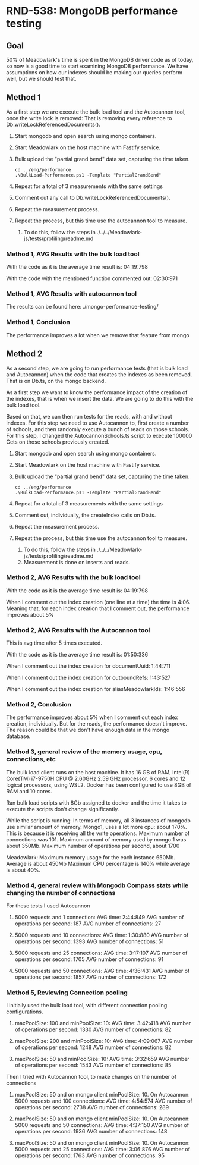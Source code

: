 # RND-538: MongoDB performance testing

## Goal

50% of Meadowlark's time is spent in the MongoDB driver code as of today, so now
is a good time to start examining MongoDB performance. We have assumptions on how
our indexes should be making our queries perform well, but we should test that.

## Method 1

As a first step we are execute the bulk load tool and the Autocannon tool, once the write lock is removed:
That is removing every reference to Db.writeLockReferencedDocuments().

1. Start mongodb and open search using mongo containers.

2. Start Meadowlark on the host machine with Fastify service.

3. Bulk upload the "partial grand bend" data set, capturing the time taken.

   ```pwsh
   cd ../eng/performance
   .\BulkLoad-Performance.ps1 -Template "PartialGrandBend"
   ```

4. Repeat for a total of 3 measurements with the same settings

5. Comment out any call to Db.writeLockReferencedDocuments().

6. Repeat the measurement process.

7. Repeat the process, but this time use the autocannon tool to measure.
   1. To do this, follow the steps in ./../../Meadowlark-js/tests/profiling/readme.md

### Method 1, AVG Results with the bulk load tool

With the code as it is the average time result is: 04:19:798

With the code with the mentioned function commented out: 02:30:971

### Method 1, AVG Results with autocannon tool

The results can be found here: ./mongo-performance-testing/

### Method 1, Conclusion

The performance improves a lot when we remove that feature from mongo

## Method 2

As a second step, we are going to run performance tests (that is bulk load and Autocannon)
when the code that creates the indexes as been removed. That is on Db.ts, on the mongo backend.

As a first step we want to know the performance impact of the creation of the indexes, that is when we insert the data.
We are going to do this with the bulk load tool.

Based on that, we can then run tests for the reads, with and without indexes. For this step we need to use Autocannon to,
first create a number of schools, and then randomly execute a bunch of reads on those schools.
For this step, I changed the AutocannonSchools.ts script to execute 100000 Gets on those schools previously created.

1. Start mongodb and open search using mongo containers.

2. Start Meadowlark on the host machine with Fastify service.

3. Bulk upload the "partial grand bend" data set, capturing the time taken.

   ```pwsh
   cd ../eng/performance
   .\BulkLoad-Performance.ps1 -Template "PartialGrandBend"
   ```

4. Repeat for a total of 3 measurements with the same settings

5. Comment out, individually, the createIndex calls on Db.ts.

6. Repeat the measurement process.

7. Repeat the process, but this time use the autocannon tool to measure.
   1. To do this, follow the steps in ./../../Meadowlark-js/tests/profiling/readme.md
   2. Measurement is done on inserts and reads.

### Method 2, AVG Results with the bulk load tool

With the code as it is the average time result is: 04:19:798

When I comment out the index creation (one line at a time) the time is 4:06. Meaning that, for each index creation
that I comment out, the performance improves about 5%

### Method 2, AVG Results with the Autocannon tool

This is avg time after 5 times executed.

With the code as it is the average time result is: 01:50:336

When I comment out the index creation for documentUuid: 1:44:711

When I comment out the index creation for outboundRefs: 1:43:527

When I comment out the index creation for aliasMeadowlarkIds: 1:46:556

### Method 2, Conclusion

The performance improves about 5% when I comment out each index creation, individually. But for the reads, the performance
doesn't improve. The reason could be that we don't have enough data in the mongo database.

### Method 3, general review of the memory usage, cpu, connections, etc

The bulk load client runs on the host machine. It has 16 GB of RAM,
Intel(R) Core(TM) i7-9750H CPU @ 2.60GHz   2.59 GHz processor, 6 cores and
12 logical processors, using WSL2. Docker has been configured to use 8GB of RAM
and 10 cores.

Ran bulk load scripts with 8Gb assigned to docker and the time it takes to execute the scripts don't change significantly.

While the script is running:
   In terms of memory, all 3 instances of mongodb use similar amount of memory.
   Mongo1, uses a lot more cpu: about 170%. This is because it is receiving all the write operations.
   Maximum number of connections was 101.
   Maximum amount of memory used by mongo 1 was about 350Mb.
   Maximum number of operations per second, about 1700

Meadowlark:
   Maximum memory usage for the each instance 650Mb. Average is about 450Mb
   Maximum CPU percentage is 140% while average is about 40%.

### Method 4, general review with Mongodb Compass stats while changing the number of connections

For these tests I used Autocannon

1. 5000 requests and 1 connection:
AVG time: 2:44:849
AVG number of operations per second: 187
AVG number of connections: 27

2. 5000 requests and 10 connections:
AVG time: 1:30:880
AVG number of operations per second: 1393
AVG number of connections: 51

3. 5000 requests and 25 connections:
AVG time: 3:17:107
AVG number of operations per second: 1705
AVG number of connections: 91

4. 5000 requests and 50 connections:
AVG time: 4:36:431
AVG number of operations per second: 1857
AVG number of connections: 172

### Method 5, Reviewing Connection pooling

I initially used the bulk load tool, with different connection pooling configurations.

1. maxPoolSize: 100 and minPoolSize: 10:
AVG time: 3:42:418
AVG number of operations per second: 1330
AVG number of connections: 82

2. maxPoolSize: 200 and minPoolSize: 10:
AVG time: 4:09:067
AVG number of operations per second: 1248
AVG number of connections: 82

3. maxPoolSize: 50 and minPoolSize: 10:
AVG time: 3:32:659
AVG number of operations per second: 1543
AVG number of connections: 85

Then I tried with Autocannon tool, to make changes on the number of connections

1. maxPoolSize: 50 and on mongo client minPoolSize: 10. On Autocannon: 5000 requests and 100 connections:
AVG time: 4:54:574
AVG number of operations per second: 2738
AVG number of connections: 289

2. maxPoolSize: 50 and on mongo client minPoolSize: 10. On Autocannon: 5000 requests and 50 connections:
AVG time: 4:37:150
AVG number of operations per second: 1936
AVG number of connections: 148

3. maxPoolSize: 50 and on mongo client minPoolSize: 10. On Autocannon: 5000 requests and 25 connections:
AVG time: 3:06:876
AVG number of operations per second: 1763
AVG number of connections: 95
